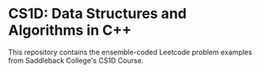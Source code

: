 # CS1D: Data Structures and Algorithms in C++
This repository contains the ensemble-coded Leetcode problem examples from Saddleback College's CS1D Course.
